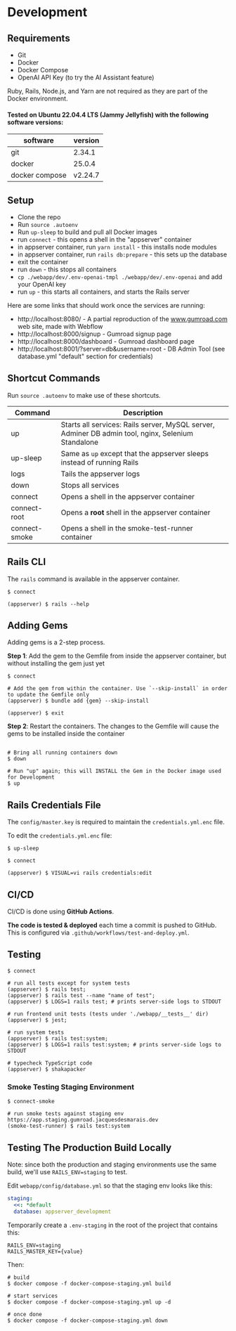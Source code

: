 # Development

## Requirements

- Git
- Docker
- Docker Compose
- OpenAI API Key (to try the AI Assistant feature)

Ruby, Rails, Node.js, and Yarn are not required as they are part of the Docker environment.

#### Tested on Ubuntu 22.04.4 LTS (Jammy Jellyfish) with the following software versions:

| software       | version |
| -------------- | ------- |
| git            | 2.34.1  |
| docker         | 25.0.4  |
| docker compose | v2.24.7 |

## Setup

- Clone the repo
- Run `source .autoenv`
- Run `up-sleep` to build and pull all Docker images
- run `connect` - this opens a shell in the "appserver" container
- in appserver container, run `yarn install` - this installs node modules
- in appserver container, run `rails db:prepare` - this sets up the database
- exit the container
- run `down` - this stops all containers
- `cp ./webapp/dev/.env-openai-tmpl ./webapp/dev/.env-openai` and add your OpenAI key
- run `up` - this starts all containers, and starts the Rails server

Here are some links that should work once the services are running:

- http://localhost:8080/ - A partial reproduction of the www.gumroad.com web site, made with Webflow
- http://localhost:8000/signup - Gumroad signup page
- http://localhost:8000/dashboard - Gumroad dashboard page
- http://localhost:8001/?server=db&username=root - DB Admin Tool (see database.yml "default" section for credentials)

## Shortcut Commands

Run `source .autoenv` to make use of these shortcuts.

| Command       | Description                                                                                        |
| ------------- | -------------------------------------------------------------------------------------------------- |
| up            | Starts all services: Rails server, MySQL server, Adminer DB admin tool, nginx, Selenium Standalone |
| up-sleep      | Same as `up` except that the appserver sleeps instead of running Rails                             |
| logs          | Tails the appserver logs                                                                           |
| down          | Stops all services                                                                                 |
| connect       | Opens a shell in the appserver container                                                           |
| connect-root  | Opens a **root** shell in the appserver container                                                  |
| connect-smoke | Opens a shell in the smoke-test-runner container                                                   |

## Rails CLI

The `rails` command is available in the appserver container.

```shell
$ connect

(appserver) $ rails --help
```

## Adding Gems

Adding gems is a 2-step process.

**Step 1**: Add the gem to the Gemfile from inside the appserver container, but without installing the gem just yet

```shell
$ connect

# Add the gem from within the container. Use `--skip-install` in order to update the Gemfile only
(appserver) $ bundle add {gem} --skip-install

(appserver) $ exit
```

**Step 2**: Restart the containers. The changes to the Gemfile will cause the gems to be installed inside the container

```shell

# Bring all running containers down
$ down

# Run "up" again; this will INSTALL the Gem in the Docker image used for Development
$ up
```

## Rails Credentials File

The `config/master.key` is required to maintain the `credentials.yml.enc` file.

To edit the `credentials.yml.enc` file:

```shell
$ up-sleep

$ connect

(appserver) $ VISUAL=vi rails credentials:edit
```

## CI/CD

CI/CD is done using **GitHub Actions**.

**The code is tested & deployed** each time a commit is pushed to GitHub. This is configured via `.github/workflows/test-and-deploy.yml`.

## Testing

```shell
$ connect

# run all tests except for system tests
(appserver) $ rails test;
(appserver) $ rails test --name "name of test";
(appserver) $ LOGS=1 rails test; # prints server-side logs to STDOUT

# run frontend unit tests (tests under './webapp/__tests__' dir)
(appserver) $ jest;

# run system tests
(appserver) $ rails test:system;
(appserver) $ LOGS=1 rails test:system; # prints server-side logs to STDOUT

# typecheck TypeScript code
(appserver) $ shakapacker
```

### Smoke Testing Staging Environment

```shell
$ connect-smoke

# run smoke tests against staging env https://app.staging.gumroad.jacquesdesmarais.dev
(smoke-test-runner) $ rails test:system
```

## Testing The Production Build Locally

Note: since both the production and staging environments use the same build, we'll use `RAILS_ENV=staging` to test.

Edit `webapp/config/database.yml` so that the staging env looks like this:

```yml
staging:
  <<: *default
  database: appserver_development
```

Temporarily create a `.env-staging` in the root of the project that contains this:

```shell
RAILS_ENV=staging
RAILS_MASTER_KEY={value}
```

Then:

```shell
# build
$ docker compose -f docker-compose-staging.yml build

# start services
$ docker compose -f docker-compose-staging.yml up -d

# once done
$ docker compose -f docker-compose-staging.yml down
```
